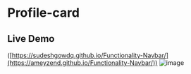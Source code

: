 # Profile-card
## Live Demo 
([https://sudeshgowdq.github.io/Functionality-Navbar/](https://ameyzend.github.io/Functionality-Navbar/))
![image](https://github.com/AmeyZend/Functionality-Navbar/assets/112839296/15e8db7d-3b5f-43cc-95c3-9efc0da82043)
